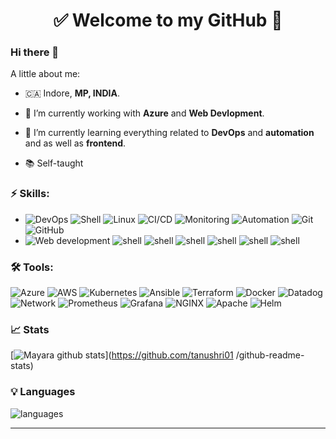 
<h1 align="center"> 
	✅ Welcome to my GitHub 🚀
</h1>

### Hi there 👋

<!--
**Tanushri Mujwar** is a ✨ _special_ ✨ repository because its `README.md` (this file) appears on your GitHub profile.
-->

A little about me:

-  🇨🇦  Indore, **MP, INDIA**.
- 🔭  I’m currently working with **Azure** and **Web Devlopment**.
- 🌱  I’m currently learning everything related to **DevOps** and **automation** and as well as **frontend**.

- 📚  Self-taught

### ⚡ Skills:
- ![DevOps](https://img.shields.io/badge/-DevOps-yellowgreen) ![Shell](https://img.shields.io/badge/-Shell-4EAA25?&logo=gnu%20bash&logoColor=FFFFFF) ![Linux](https://img.shields.io/badge/-Linux-FCC624?&logo=linux&logoColor=FFFFFF) ![CI/CD](https://img.shields.io/badge/-CI/CD-yellowgreen) ![Monitoring](https://img.shields.io/badge/-Monitoring-red) ![Automation](https://img.shields.io/badge/-Automation-green) ![Git](https://img.shields.io/badge/-Git-F05032?&logo=git&logoColor=FFFFFF) ![GitHub](https://img.shields.io/badge/-GitHub-181717?&logo=GitHub&logoColor=FFFFFF) 
- ![Web development](https://img.shields.io/badge/-Html-yellowgreen) ![shell](https://img.shields.io/badge/-CSS-yellow) ![shell](https://img.shields.io/badge/-javascript-purple)
![shell](https://img.shields.io/badge/-reactjs-pink) ![shell](https://img.shields.io/badge/-redux-coral) ![shell](https://img.shields.io/badge/-API%20integration-red) ![shell](https://img.shields.io/badge/-Material%20UI-blue)

### 🛠 Tools:
![Azure](https://img.shields.io/badge/-Azure-326CE5?&logo=Azure&logoColor=FFFFFF) ![AWS](https://img.shields.io/badge/-AWS-232F3E?&logo=amazon%20aws&logoColor=FFFFFF) ![Kubernetes](https://img.shields.io/badge/-Kubernetes-326CE5?&logo=kubernetes&logoColor=FFFFFF) ![Ansible](https://img.shields.io/badge/-Ansible-EE0000?&logo=ansible&logoColor=FFFFFF) ![Terraform](https://img.shields.io/badge/-Terraform-623CE4?&logo=terraform&logoColor=FFFFF) ![Docker](https://img.shields.io/badge/-Docker-2496ED?&logo=docker&logoColor=FFFFFF) ![Datadog](https://img.shields.io/badge/-Datadog-632CA6?&logo=Datadog&logoColor=FFFFFF) ![Network](https://img.shields.io/badge/-Network-brightgreen?&logo=Network&logoColor=FFFFFF) ![Prometheus](https://img.shields.io/badge/-Prometheus-E6522C?&logo=prometheus&logoColor=FFFFFF) ![Grafana](https://img.shields.io/badge/-Grafana-F46800?&logo=grafana&logoColor=FFFFFF) ![NGINX](https://img.shields.io/badge/-NGINX-009639?&logo=nginx&logoColor=FFFFFF) ![Apache](https://img.shields.io/badge/-Apache-009639?&logo=apache&logoColor=FFFFFF) ![Helm](https://img.shields.io/badge/-Helm-0F1689?&logo=helm&logoColor=FFFFFF)

### 📈 Stats 
 
[![Mayara github stats](https://github-readme-stats.vercel.app/api?username=tanushri01&theme=cobalt&show_icons=true)](https://github.com/tanushri01 /github-readme-stats)

### 💡  Languages 
![languages](https://github-readme-stats.vercel.app/api/top-langs/?username=tanushri01&hide=scss&layout=compact&theme=cobalt&title_color=2ED3EA)

<hr>
